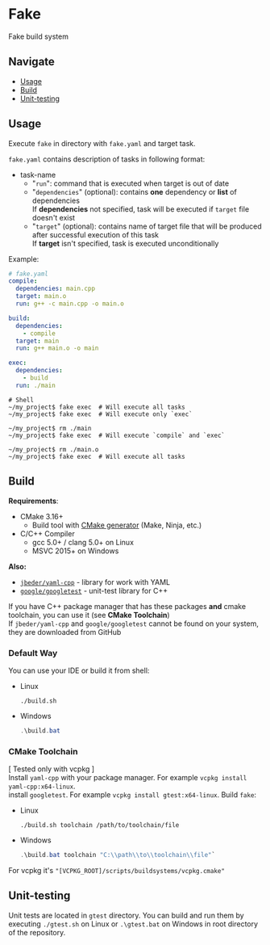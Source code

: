 # Fake

Fake build system

## Navigate
 * [Usage](#Usage)
 * [Build](#Build)
 * [Unit-testing](#Unit-testing)

## Usage

Execute `fake` in directory with `fake.yaml` and target task.

`fake.yaml` contains description of tasks in following format:
 * task-name
   * "`run`": command that is executed when target is out of date
   * "`dependencies`" (optional): contains **one** dependency or **list** of dependencies\
     If **dependencies** not specified, task will be executed if `target` file doesn't exist
   * "`target`" (optional): contains name of target file that will be produced
    after successful execution of this task\
    If **target** isn't specified, task is executed unconditionally

Example:
```yaml
# fake.yaml
compile:
  dependencies: main.cpp
  target: main.o
  run: g++ -c main.cpp -o main.o

build:
  dependencies:
    - compile
  target: main
  run: g++ main.o -o main

exec:
  dependencies:
    - build
  run: ./main
```

```shell
# Shell
~/my_project$ fake exec  # Will execute all tasks
~/my_project$ fake exec  # Will execute only `exec`

~/my_project$ rm ./main
~/my_project$ fake exec  # Will execute `compile` and `exec`

~/my_project$ rm ./main.o
~/my_project$ fake exec  # Will execute all tasks
```


## Build
**Requirements**:
* CMake 3.16+
    * Build tool with [CMake generator](https://cmake.org/cmake/help/latest/manual/cmake-generators.7.html) (Make, Ninja, etc.)
* C/C++ Compiler
    * gcc 5.0+ / clang 5.0+ on Linux
    * MSVC 2015+ on Windows


**Also:**
 * [`jbeder/yaml-cpp`](https://github.com/jbeder/yaml-cpp) - library for work with YAML
 * [`google/googletest`](https://github.com/google/googletest) - unit-test library for C++

If you have C++ package manager that has these packages **and** cmake toolchain, you can use it (see **CMake Toolchain**) \
If `jbeder/yaml-cpp` and `google/googletest` cannot be found on your system, they are downloaded from GitHub

### Default Way
You can use your IDE or build it from shell:
* Linux
  ```shell
  ./build.sh
  ```
* Windows
  ```powershell
  .\build.bat
  ```

### CMake Toolchain
[ Tested only with vcpkg ]\
Install `yaml-cpp` with your package manager. For example `vcpkg install yaml-cpp:x64-linux`.\
install `googletest`. For example `vcpkg install gtest:x64-linux`.
Build `fake`:
* Linux
  ```shell
  ./build.sh toolchain /path/to/toolchain/file
  ```
* Windows
  ```powershell
  .\build.bat toolchain "C:\\path\\to\\toolchain\\file"`
  ```

For vcpkg it's `"[VCPKG_ROOT]/scripts/buildsystems/vcpkg.cmake"`

## Unit-testing

Unit tests are located in `gtest` directory.
You can build and run them by executing `./gtest.sh` on Linux or `.\gtest.bat` on Windows in root directory of the repository.
